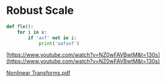 # Robust Scale

```python
def fle():
    for i in x:
        if 'asf' not in i:
            print('aafasf')
```

[https://www.youtube.com/watch?v=NZ0wFAVBwtM&t=130s](https://www.youtube.com/watch?v=NZ0wFAVBwtM&t=130s)

[Nonlinear Transforms.pdf](Robust%20Scale%20c881194c851946499df21f1e6306dc97/Nonlinear_Transforms.pdf)